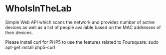 WhoIsInTheLab
=============

Simple Web API which scans the network and provides number of active devices as well as a list of people available based on the MAC addresses of their devices.


Please install curl for PHP5 to use the features related to Foursquare:
sudo apt-get install php5-curl


